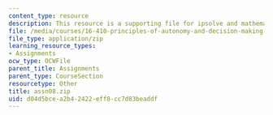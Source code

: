 ```yaml
---
content_type: resource
description: This resource is a supporting file for ipsolve and mathematical programming.
file: /media/courses/16-410-principles-of-autonomy-and-decision-making-fall-2010/d04d5bcea2b42422eff8cc7d83beaddf_assn08.zip
file_type: application/zip
learning_resource_types:
- Assignments
ocw_type: OCWFile
parent_title: Assignments
parent_type: CourseSection
resourcetype: Other
title: assn08.zip
uid: d04d5bce-a2b4-2422-eff8-cc7d83beaddf
---
```

